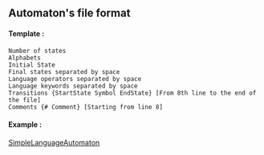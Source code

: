 ## Automaton's file format
#### Template :
```
Number of states
Alphabets
Initial State
Final states separated by space
Language operators separated by space
Language keywords separated by space
Transitions {StartState Symbol EndState} [From 8th line to the end of the file]
Comments {# Comment} [Starting from line 8]
```
#### Example :

[SimpleLanguageAutomaton](SimpleLanguageAutomaton.test)
